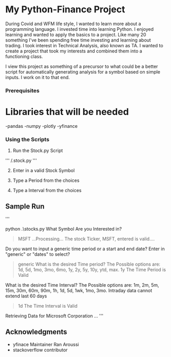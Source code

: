 # My Python-Finance Project

During Covid and WFM life style, I wanted to learn more about a programming language. I invested time into learning Python. I enjoyed learning and wanted to apply the basics to a project. Like many 20 something I've been spending free time investing and learning about trading. I took interest in Technical Analysis, also known as TA. I wanted to create a project that took my interests and combined them into a functioning class.

I view this project as something of a precursor to what could be a better script for automatically generating analysis for a symbol based on simple inputs. I work on it to that end. 


### Prerequisites

# Libraries that will be needed

-pandas 
-numpy
-plotly
-yfinance


### Using the Scripts

1. Run the Stock.py Script

'''
/.stock.py
'''

2. Enter in a valid Stock Symbol

3. Type a Period from the choices

4. Type a Interval from the choices


## Sample Run

'''

python .\stocks.py
What Symbol Are you Interested in? 
> MSFT
...Processing...
The stock Ticker, MSFT, entered is valid....

Do you want to input a generic time period or a start and end date? Enter in "generic" or "dates" to select?
> generic
What is the desired Time period? The Possible options are: 1d, 5d, 1mo, 3mo, 6mo, 1y, 2y, 5y, 10y, ytd, max. 
> 1y
The Time Period is Valid 

What is the desired Time Interval? The Possible options are: 1m, 2m, 5m, 15m, 30m, 60m, 90m, 1h, 1d, 5d, 1wk, 1mo, 3mo. Intraday data cannot extend last 60 days
> 1d
The Time Interval is Valid 

Retrieving Data for Microsoft Corporation ...
'''

## Acknowledgments

* yfinace Maintainer Ran Aroussi
* stackoverflow contributor 

